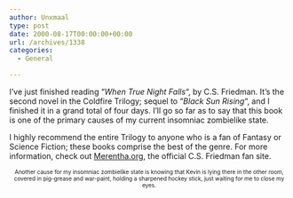 ```yaml
---
author: Unxmaal
type: post
date: 2000-08-17T00:00:00+00:00
url: /archives/1338
categories:
  - General

---
```

I&#8217;ve just finished reading &#8220;_When True Night Falls_&#8220;, by C.S. Friedman. It&#8217;s the second novel in the Coldfire Trilogy; sequel to &#8220;_Black Sun Rising_&#8220;, and I finished it in a grand total of four days. I&#8217;ll go so far as to say that this book is one of the primary causes of my current insomniac zombielike state. 

I highly recommend the entire Trilogy to anyone who is a fan of Fantasy or Science Fiction; these books comprise the best of the genre. For more information, check out [Merentha.org][1], the official C.S. Friedman fan site. 

<font size="1">

<center>
  Another cause for my insomniac zombielike state is knowing that Kevin is lying there in the other room, covered in pig-grease and war-paint, holding a sharpened hockey stick, just waiting for me to close my eyes.</p> 
  
  <p>
    </font></center>
  </p>

 [1]: http://www.merentha.org/